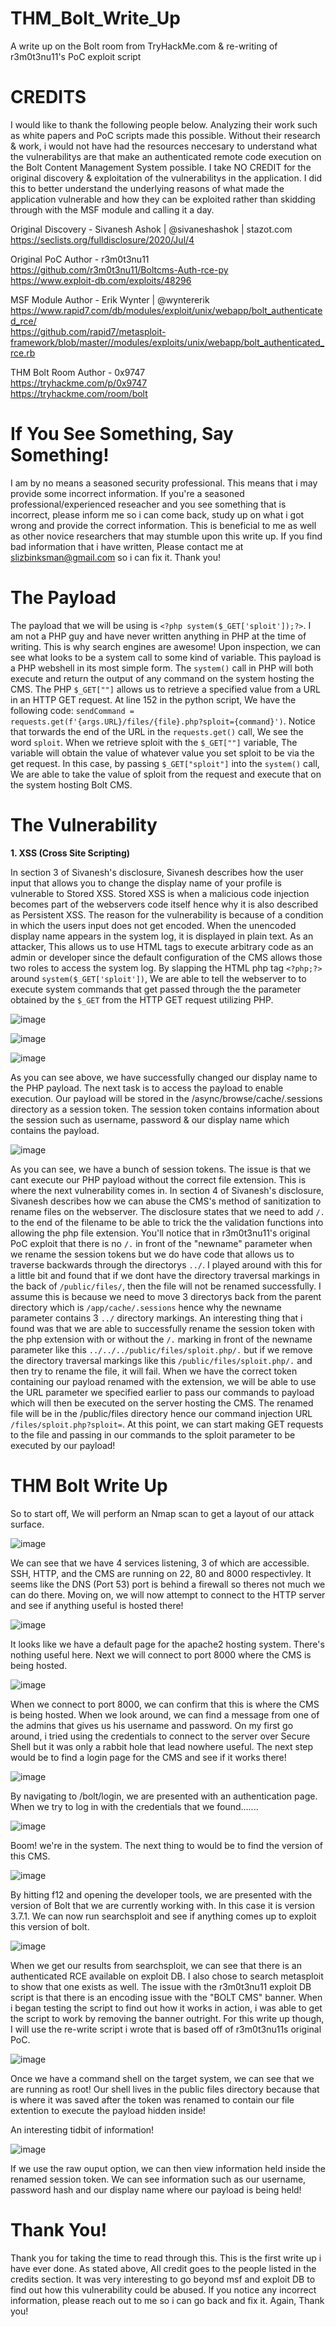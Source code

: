 # THM_Bolt_Write_Up
A write up on the Bolt room from TryHackMe.com &amp; re-writing of r3m0t3nu11's PoC exploit script

# CREDITS
I would like to thank the following people below. Analyzing their work such as white papers and PoC scripts made this possible. Without their research & work, i would not have had the resources neccesary to understand what the vulnerabilitys are that make an authenticated remote code execution on the Bolt Content Management System possible. I take NO CREDIT for the original discovery & exploitation of the vulnerabilitys in the application. I did this to better understand the underlying reasons of what made the application vulnerable and how they can be exploited rather than skidding through with the MSF module and calling it a day.

Original Discovery - Sivanesh Ashok | @sivaneshashok | stazot.com  
https://seclists.org/fulldisclosure/2020/Jul/4  

Original PoC Author - r3m0t3nu11  
https://github.com/r3m0t3nu11/Boltcms-Auth-rce-py  
https://www.exploit-db.com/exploits/48296  

MSF Module Author - Erik Wynter | @wyntererik  
https://www.rapid7.com/db/modules/exploit/unix/webapp/bolt_authenticated_rce/  
https://github.com/rapid7/metasploit-framework/blob/master//modules/exploits/unix/webapp/bolt_authenticated_rce.rb  

THM Bolt Room Author - 0x9747  
https://tryhackme.com/p/0x9747  
https://tryhackme.com/room/bolt  

# If You See Something, Say Something!
I am by no means a seasoned security professional. This means that i may provide some incorrect information. If you're a seasoned professional/experienced reseacher and you see something that is incorrect, please inform me so i can come back, study up on what i got wrong and provide the correct information. This is beneficial to me as well as other novice researchers that may stumble upon this write up. If you find bad information that i have written, Please contact me at slizbinksman@gmail.com so i can fix it. Thank you!

# The Payload
The payload that we will be using is `<?php system($_GET['sploit']);?>`. I am not a PHP guy and have never written anything in PHP at the time of writing. This is why search engines are awesome! Upon inspection, we can see what looks to be a system call to some kind of variable. This payload is a PHP webshell in its most simple form. The `system()` call in PHP will both execute and return the output of any command on the system hosting the CMS. The PHP `$_GET[""]` allows us to retrieve a specified value from a URL in an HTTP GET request. At line 152 in the python script, We have the following code: `sendCommand = requests.get(f'{args.URL}/files/{file}.php?sploit={command}')`. Notice that torwards the end of the URL in the `requests.get()` call, We see the word `sploit`. When we retrieve sploit with the `$_GET[""]` variable, The variable will obtain the value of whatever value you set sploit to be via the get request. In this case, by passing `$_GET["sploit"]` into the `system()` call, We are able to take the value of sploit from the request and execute that on the system hosting Bolt CMS.

# The Vulnerability
**1. XSS (Cross Site Scripting)**

In section 3 of Sivanesh's disclosure, Sivanesh describes how the user input that allows you to change the display name of your profile is vulnerable to Stored XSS. Stored XSS is when a malicious code injection becomes part of the webservers code itself hence why it is also described as Persistent XSS. The reason for the vulnerability is because of a condition in which the users input does not get encoded. When the unencoded display name appears in the system log, it is displayed in plain text. As an attacker, This allows us to use HTML tags to execute arbitrary code as an admin or developer since the default configuration of the CMS allows those two roles to access the system log. By slapping the HTML php tag `<?php;?>` around `system($_GET['sploit'])`, We are able to tell the webserver to to execute system commands that get passed through the the parameter obtained by the `$_GET` from the HTTP GET request utilizing PHP.

![image](https://user-images.githubusercontent.com/90923369/140625420-d02686f1-6091-429e-9946-06a120d67af2.png)

![image](https://user-images.githubusercontent.com/90923369/140625527-a0dfb9ea-c51f-46cf-82b0-05082869033e.png)

![image](https://user-images.githubusercontent.com/90923369/140625658-543531b4-477a-4c4d-9c83-2718deaef2ff.png)

As you can see above, we have successfully changed our display name to the PHP payload. The next task is to access the payload to enable execution. Our payload will be stored in the /async/browse/cache/.sessions directory as a session token. The session token contains information about the session such as username, password & our display name which contains the payload. 

![image](https://user-images.githubusercontent.com/90923369/140626506-6eae02d5-1a22-40b0-8ac4-87dcc6b3b077.png)

As you can see, we have a bunch of session tokens. The issue is that we cant execute our PHP payload without the correct file extension. This is where the next vulnerability comes in. In section 4 of Sivanesh's disclosure, Sivanesh describes how we can abuse the CMS's method of sanitization to rename files on the webserver. The disclosure states that we need to add `/.` to the end of the filename to be able to trick the the validation functions into allowing the php file extension. You'll notice that in r3m0t3nu11's original PoC exploit that there is no `/.` in front of the "newname" parameter when we rename the session tokens but we do have code that allows us to traverse backwards through the directorys `../`. I played around with this for a little bit and found that if we dont have the directory traversal markings in the back of `/public/files/`, then the file will not be renamed successfully. I assume this is because we need to move 3 directorys back from the parent directory which is `/app/cache/.sessions` hence why the newname parameter contains 3 `../` directory markings. An interesting thing that i found was that we are able to successfully rename the session token with the php extension with or without the `/.` marking in front of the newname parameter like this `../../../public/files/sploit.php/.` but if we remove the directory traversal markings like this `/public/files/sploit.php/.` and then try to rename the file, it will fail. When we have the correct token containing our payload renamed with the extension, we will be able to use the URL parameter we specified earlier to pass our commands to payload which will then be executed on the server hosting the CMS. The renamed file will be in the /public/files directory hence our command injection URL `/files/sploit.php?sploit=`. At this point, we can start making GET requests to the file and passing in our commands to the sploit parameter to be executed by our payload!

# THM Bolt Write Up

So to start off, We will perform an Nmap scan to get a layout of our attack surface.

![image](https://user-images.githubusercontent.com/90923369/140658580-01f06ff1-725d-4fa5-a6cf-488b936ad475.png)

We can see that we have 4 services listening, 3 of which are accessible. SSH, HTTP, and the CMS are running on 22, 80 and 8000 respectivley. It seems like the DNS (Port 53) port is behind a firewall so theres not much we can do there. Moving on, we will now attempt to connect to the HTTP server and see if anything useful is hosted there!

![image](https://user-images.githubusercontent.com/90923369/140658709-9233dda7-0590-44e6-847d-a194d0afd858.png)

It looks like we have a default page for the apache2 hosting system. There's nothing useful here. Next we will connect to port 8000 where the CMS is being hosted.

![image](https://user-images.githubusercontent.com/90923369/140658781-9e4623f1-b121-47de-b760-54aaa79eb277.png)

When we connect to port 8000, we can confirm that this is where the CMS is being hosted. When we look around, we can find a message from one of the admins that gives us his username and password. On my first go around, i tried using the credentials to connect to the server over Secure Shell but it was only a rabbit hole that lead nowhere useful. The next step would be to find a login page for the CMS and see if it works there!

![image](https://user-images.githubusercontent.com/90923369/140659093-02a53c6f-ab79-4113-8a4c-c4d9a74be313.png)

By navigating to /bolt/login, we are presented with an authentication page. When we try to log in with the credentials that we found.......

![image](https://user-images.githubusercontent.com/90923369/140659162-01930860-4840-4789-91a7-0f30efb0ed13.png)

Boom! we're in the system. The next thing to would be to find the version of this CMS.

![image](https://user-images.githubusercontent.com/90923369/140659285-621483bd-9e51-4e48-aaa9-a724837107e1.png)

By hitting f12 and opening the developer tools, we are presented with the version of Bolt that we are currently working with. In this case it is version 3.7.1. We can now run searchsploit and see if anything comes up to exploit this version of bolt.

![image](https://user-images.githubusercontent.com/90923369/140659428-1999dace-65d5-46a3-b6bb-8bb9f820db87.png)

When we get our results from searchsploit, we can see that there is an authenticated RCE available on exploit DB. I also chose to search metasploit to show that one exists as well. The issue with the r3m0t3nu11 exploit DB script is that there is an encoding issue with the "BOLT CMS" banner. When i began testing the script to find out how it works in action, i was able to get the script to work by removing the banner outright. For this write up though, I will use the re-write script i wrote that is based off of r3m0t3nu11s original PoC.

![image](https://user-images.githubusercontent.com/90923369/140660833-428e9f0a-6872-4c54-ae19-b28b0ccaec45.png)

Once we have a command shell on the target system, we can see that we are running as root! Our shell lives in the public files directory because that is where it was saved after the token was renamed to contain our file extention to execute the payload hidden inside!

An interesting tidbit of information!

![image](https://user-images.githubusercontent.com/90923369/140658173-07f1fdf7-5f36-43f5-8a41-100b7a8b8cc5.png)

If we use the raw ouput option, we can then view information held inside the renamed session token. We can see information such as our username, password hash and our display name where our payload is being held!

# Thank You!
Thank you for taking the time to read through this. This is the first write up i have ever done. As stated above, All credit goes to the people listed in the credits section. It was very interesting to go beyond msf and exploit DB to find out how this vulnerability could be abused. If you notice any incorrect information, please reach out to me so i can go back and fix it. Again, Thank you!
